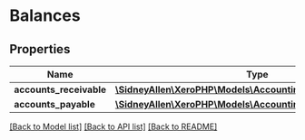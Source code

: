 # Balances

## Properties
Name | Type | Description | Notes
------------ | ------------- | ------------- | -------------
**accounts_receivable** | [**\SidneyAllen\XeroPHP\Models\Accounting\AccountsReceivable**](AccountsReceivable.md) |  | [optional] 
**accounts_payable** | [**\SidneyAllen\XeroPHP\Models\Accounting\AccountsPayable**](AccountsPayable.md) |  | [optional] 

[[Back to Model list]](../README.md#documentation-for-models) [[Back to API list]](../README.md#documentation-for-api-endpoints) [[Back to README]](../README.md)


